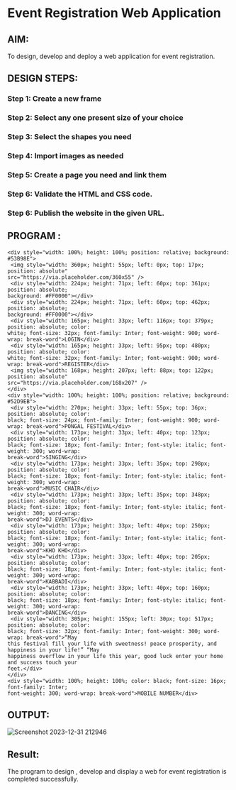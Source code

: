 # Event Registration Web Application

## AIM:
To design, develop and deploy a web application for event registration.

## DESIGN STEPS:

### Step 1: Create a new frame

### Step 2: Select any one present size of your choice

### Step 3: Select the shapes you need

### Step 4: Import images as needed

### Step 5: Create a page you need and link them

### Step 6: Validate the HTML and CSS code.

### Step 6: Publish the website in the given URL.

## PROGRAM :
```
<div style="width: 100%; height: 100%; position: relative; background: #53B98E">
 <img style="width: 360px; height: 55px; left: 0px; top: 17px; position: absolute" 
src="https://via.placeholder.com/360x55" />
 <div style="width: 224px; height: 71px; left: 60px; top: 361px; position: absolute; 
background: #FF0000"></div>
 <div style="width: 224px; height: 71px; left: 60px; top: 462px; position: absolute; 
background: #FF0000"></div>
 <div style="width: 165px; height: 33px; left: 116px; top: 379px; position: absolute; color: 
white; font-size: 32px; font-family: Inter; font-weight: 900; word-wrap: break-word">LOGIN</div>
 <div style="width: 165px; height: 33px; left: 95px; top: 480px; position: absolute; color: 
white; font-size: 32px; font-family: Inter; font-weight: 900; word-wrap: break-word">REGISTER</div>
 <img style="width: 168px; height: 207px; left: 88px; top: 122px; position: absolute" 
src="https://via.placeholder.com/168x207" />
</div>
<div style="width: 100%; height: 100%; position: relative; background: #52D9EB">
 <div style="width: 270px; height: 33px; left: 55px; top: 36px; position: absolute; color: 
black; font-size: 24px; font-family: Inter; font-weight: 900; word-wrap: break-word">PONGAL FESTIVAL</div>
 <div style="width: 173px; height: 33px; left: 40px; top: 123px; position: absolute; color: 
black; font-size: 18px; font-family: Inter; font-style: italic; font-weight: 300; word-wrap: 
break-word">SINGING</div>
 <div style="width: 173px; height: 33px; left: 35px; top: 298px; position: absolute; color: 
black; font-size: 18px; font-family: Inter; font-style: italic; font-weight: 300; word-wrap: 
break-word">MUSIC CHAIR</div>
 <div style="width: 173px; height: 33px; left: 35px; top: 348px; position: absolute; color: 
black; font-size: 18px; font-family: Inter; font-style: italic; font-weight: 300; word-wrap: 
break-word">DJ EVENTS</div>
 <div style="width: 173px; height: 33px; left: 40px; top: 250px; position: absolute; color: 
black; font-size: 18px; font-family: Inter; font-style: italic; font-weight: 300; word-wrap: 
break-word">KHO KHO</div>
 <div style="width: 173px; height: 33px; left: 40px; top: 205px; position: absolute; color: 
black; font-size: 18px; font-family: Inter; font-style: italic; font-weight: 300; word-wrap: 
break-word">KABBADI</div>
 <div style="width: 173px; height: 33px; left: 40px; top: 160px; position: absolute; color: 
black; font-size: 18px; font-family: Inter; font-style: italic; font-weight: 300; word-wrap: 
break-word">DANCING</div>
 <div style="width: 305px; height: 155px; left: 30px; top: 517px; position: absolute; color: 
black; font-size: 32px; font-family: Inter; font-weight: 300; word-wrap: break-word">“May 
this festival fill your life with sweetness! peace prosperity, and happiness in your life!” “May 
happiness overflow in your life this year, good luck enter your home and success touch your 
feet.</div>
</div>
<div style="width: 100%; height: 100%; color: black; font-size: 16px; font-family: Inter; 
font-weight: 300; word-wrap: break-word">MOBILE NUMBER</div>
```
## OUTPUT:
![Screenshot 2023-12-31 212946](https://github.com/Bhuvana23013531/event-registration/assets/147125678/b22ed927-83d4-4957-8742-7a0963cf71ca)

## Result:
   The program to design , develop and display a web for event registration is completed successfully.
